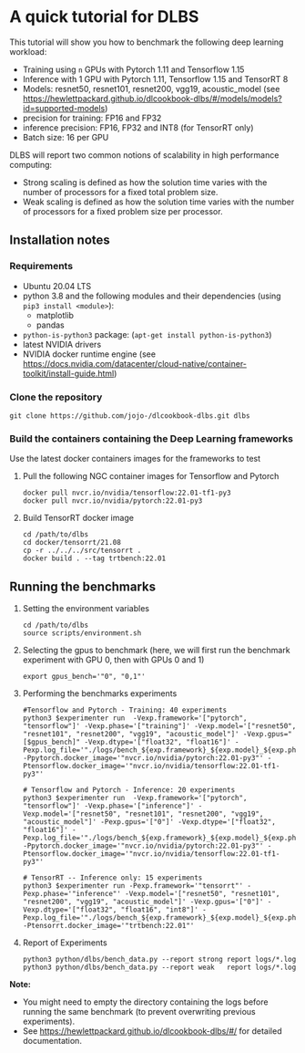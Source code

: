 # A quick tutorial for DLBS

This tutorial will show you how to benchmark the following deep learning workload:
- Training using `n` GPUs with Pytorch 1.11 and Tensorflow 1.15
- Inference with 1 GPU with  Pytorch 1.11, Tensorflow 1.15 and TensorRT 8
- Models: resnet50, resnet101, resnet200, vgg19, acoustic_model (see https://hewlettpackard.github.io/dlcookbook-dlbs/#/models/models?id=supported-models)
- precision for training: FP16 and FP32
- inference precision: FP16, FP32 and INT8 (for TensorRT only)
- Batch size: 16 per GPU

DLBS will report two common notions of scalability in high performance computing:
- Strong scaling is defined as how the solution time varies with the number of processors for a fixed total problem size.
- Weak scaling is defined as how the solution time varies with the number of processors for a fixed problem size per processor.

## Installation notes

### Requirements

- Ubuntu 20.04 LTS
- python 3.8 and the following modules and their dependencies (using `pip3 install <module>`):
   - matplotlib
   - pandas
- `python-is-python3` package: (`apt-get install python-is-python3`)
- latest NVIDIA drivers
- NVIDIA docker runtime engine (see https://docs.nvidia.com/datacenter/cloud-native/container-toolkit/install-guide.html)

### Clone the repository

`git clone https://github.com/jojo-/dlcookbook-dlbs.git dlbs`

### Build the containers containing the Deep Learning frameworks

Use the latest docker containers images for the frameworks to test 

1.  Pull the following NGC container images for Tensorflow and Pytorch

    ```
    docker pull nvcr.io/nvidia/tensorflow:22.01-tf1-py3
    docker pull nvcr.io/nvidia/pytorch:22.01-py3
    ``` 

2.  Build TensorRT docker image
    ```
    cd /path/to/dlbs
    cd docker/tensorrt/21.08
    cp -r ../../../src/tensorrt .
    docker build . --tag trtbench:22.01
    ```

## Running the benchmarks


1. Setting the environment variables

    ```
    cd /path/to/dlbs
    source scripts/environment.sh
    ```

2. Selecting the gpus to benchmark (here, we will first run the benchmark experiment with GPU 0, then with GPUs 0 and 1)
    ```
    export gpus_bench='"0", "0,1"'
    ```

3. Performing the benchmarks experiments

    ```
    #Tensorflow and Pytorch - Training: 40 experiments
    python3 $experimenter run  -Vexp.framework='["pytorch", "tensorflow"]' -Vexp.phase='["training"]' -Vexp.model='["resnet50", "resnet101", "resnet200", "vgg19", "acoustic_model"]' -Vexp.gpus="[$gpus_bench]" -Vexp.dtype='["float32", "float16"]' -Pexp.log_file='"./logs/bench_${exp.framework}_${exp.model}_${exp.phase}_${exp.num_gpus}_${exp.dtype}.log"' -Ppytorch.docker_image='"nvcr.io/nvidia/pytorch:22.01-py3"' -Ptensorflow.docker_image='"nvcr.io/nvidia/tensorflow:22.01-tf1-py3"'

    # Tensorflow and Pytorch - Inference: 20 experiments
    python3 $experimenter run  -Vexp.framework='["pytorch", "tensorflow"]' -Vexp.phase='["inference"]' -Vexp.model='["resnet50", "resnet101", "resnet200", "vgg19", "acoustic_model"]' -Pexp.gpus='["0"]' -Vexp.dtype='["float32", "float16"]' -Pexp.log_file='"./logs/bench_${exp.framework}_${exp.model}_${exp.phase}_${exp.num_gpus}_${exp.dtype}.log"' -Ppytorch.docker_image='"nvcr.io/nvidia/pytorch:22.01-py3"' -Ptensorflow.docker_image='"nvcr.io/nvidia/tensorflow:22.01-tf1-py3"'

    # TensorRT -- Inference only: 15 experiments
    python3 $experimenter run -Pexp.framework='"tensorrt"' -Pexp.phase='"inference"' -Vexp.model='["resnet50", "resnet101", "resnet200", "vgg19", "acoustic_model"]' -Vexp.gpus='["0"]' -Vexp.dtype='["float32", "float16", "int8"]' -Pexp.log_file='"./logs/bench_${exp.framework}_${exp.model}_${exp.phase}_${exp.num_gpus}_${exp.dtype}.log"' -Ptensorrt.docker_image='"trtbench:22.01"'
    ``` 

4. Report of Experiments

    ```
    python3 python/dlbs/bench_data.py --report strong report logs/*.log
    python3 python/dlbs/bench_data.py --report weak   report logs/*.log
    ```

**Note:** 
- You might need to empty the directory containing the logs before running the same benchmark (to prevent overwriting previous experiments).
- See https://hewlettpackard.github.io/dlcookbook-dlbs/#/ for detailed documentation.